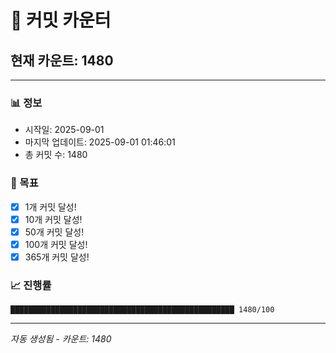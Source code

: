 # 🔢 커밋 카운터

## 현재 카운트: 1480

---

### 📊 정보
- 시작일: 2025-09-01
- 마지막 업데이트: 2025-09-01 01:46:01
- 총 커밋 수: 1480

### 🎯 목표
- [x] 1개 커밋 달성!
- [x] 10개 커밋 달성!
- [x] 50개 커밋 달성!
- [x] 100개 커밋 달성!
- [x] 365개 커밋 달성!

### 📈 진행률
```
██████████████████████████████████████████████████ 1480/100
```

---
*자동 생성됨 - 카운트: 1480*
